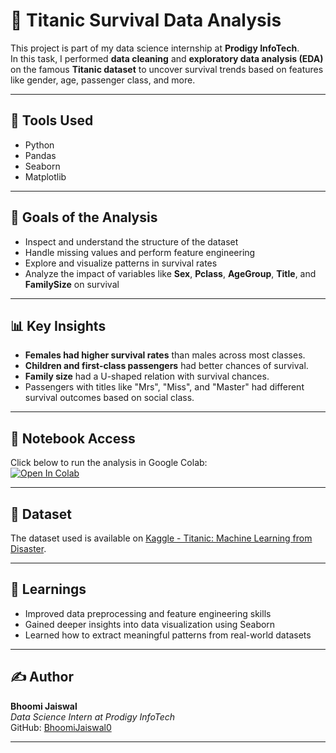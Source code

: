 # 🚢 Titanic Survival Data Analysis

This project is part of my data science internship at **Prodigy InfoTech**.  
In this task, I performed **data cleaning** and **exploratory data analysis (EDA)** on the famous **Titanic dataset** to uncover survival trends based on features like gender, age, passenger class, and more.

---

## 🔧 Tools Used
- Python
- Pandas
- Seaborn
- Matplotlib

---

## 🎯 Goals of the Analysis
- Inspect and understand the structure of the dataset  
- Handle missing values and perform feature engineering  
- Explore and visualize patterns in survival rates  
- Analyze the impact of variables like **Sex**, **Pclass**, **AgeGroup**, **Title**, and **FamilySize** on survival  

---

## 📊 Key Insights
- **Females had higher survival rates** than males across most classes.
- **Children and first-class passengers** had better chances of survival.
- **Family size** had a U-shaped relation with survival chances.
- Passengers with titles like "Mrs", "Miss", and "Master" had different survival outcomes based on social class.

---

## 📎 Notebook Access

Click below to run the analysis in Google Colab:  
[![Open In Colab](https://colab.research.google.com/assets/colab-badge.svg)](https://colab.research.google.com/github/BhoomiJaiswal0/PRODIGY_DS_02/blob/main/Titanic_Survival_Data_Analysis.ipynb)

---

## 📁 Dataset

The dataset used is available on [Kaggle - Titanic: Machine Learning from Disaster](https://www.kaggle.com/c/titanic).

---

## 🧠 Learnings

- Improved data preprocessing and feature engineering skills  
- Gained deeper insights into data visualization using Seaborn  
- Learned how to extract meaningful patterns from real-world datasets  

---

## ✍️ Author

**Bhoomi Jaiswal**  
_Data Science Intern at Prodigy InfoTech_  
GitHub: [BhoomiJaiswal0](https://github.com/BhoomiJaiswal0)

---


